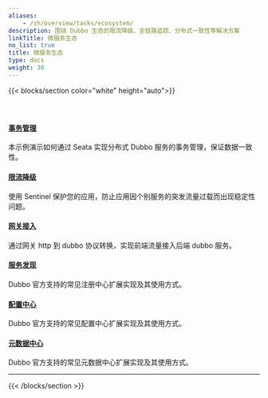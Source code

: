 ```yaml
---
aliases:
    - /zh/overview/tasks/ecosystem/
description: 围绕 Dubbo 生态的限流降级、全链路追踪、分布式一致性等解决方案
linkTitle: 微服务生态
no_list: true
title: 微服务生态
type: docs
weight: 30
---
```




{{< blocks/section color="white" height="auto">}}
<div class="td-content list-page">
    <div class="lead"></div><header class="article-meta">
    </header><div class="row">
    <div class="col-sm col-md-6 mb-4">
        <div class="h-100 card shadow" href="#">
            <div class="card-body">
                <h4 class="card-title">
                     <a href='{{< relref "./transaction/" >}}'>事务管理</a>
                </h4>
                <p>本示例演示如何通过 Seata 实现分布式 Dubbo 服务的事务管理，保证数据一致性。</p>
            </div>
        </div>
    </div>
    <div class="col-sm col-md-6 mb-4">
        <div class="h-100 card shadow">
            <div class="card-body">
                <h4 class="card-title">
                     <a href='{{< relref "./rate-limit/" >}}'>限流降级</a>
                </h4>
                <p>使用 Sentinel 保护您的应用，防止应用因个别服务的突发流量过载而出现稳定性问题。</p>
            </div>
        </div>
    </div>
    <div class="col-sm col-md-6 mb-4">
         <div class="h-100 card shadow">
             <div class="card-body">
                 <h4 class="card-title">
                    <a href='{{< relref "./gateway/" >}}'>网关接入</a>
                 </h4>
                 <p>通过网关 http 到 dubbo 协议转换，实现前端流量接入后端 dubbo 服务。</p>
             </div>
         </div>
     </div>
    <div class="col-sm col-md-6 mb-4">
         <div class="h-100 card shadow">
             <div class="card-body">
                 <h4 class="card-title">
                 <a target="_blank" href='{{< relref "../../../docs3-v2/java-sdk/reference-manual/registry/" >}}'>服务发现</a>
                 </h4>
                 <p>Dubbo 官方支持的常见注册中心扩展实现及其使用方式。</p>
             </div>
         </div>
     </div>
    <div class="col-sm col-md-6 mb-4">
         <div class="h-100 card shadow">
             <div class="card-body">
                 <h4 class="card-title">
                 <a target="_blank" href='{{< relref "../../../docs3-v2/java-sdk/reference-manual/config-center/" >}}'>配置中心</a>
                 </h4>
                 <p>Dubbo 官方支持的常见配置中心扩展实现及其使用方式。</p>
             </div>
         </div>
     </div>
    <div class="col-sm col-md-6 mb-4">
         <div class="h-100 card shadow">
             <div class="card-body">
                 <h4 class="card-title">
                 <a target="_blank" href='{{< relref "../../../docs3-v2/java-sdk/reference-manual/metadata-center/" >}}'>元数据中心</a>
                 </h4>
                 <p>Dubbo 官方支持的常见元数据中心扩展实现及其使用方式。</p>
             </div>
         </div>
     </div>
</div>
<hr>
</div>

{{< /blocks/section >}}